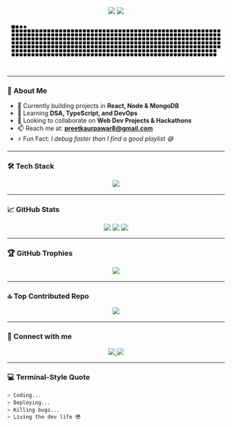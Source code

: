 <!-- Header Wave Animation -->
<div align="center" style="line-height: 1; margin-top: 0; padding-top: 0;">
  <img src="https://capsule-render.vercel.app/api?type=blur&height=300&color=b63868&text=Hey!%20I'm%20Manpreet%20Kaur%20👋&fontColor=F5FFFA&fontSize=40&fontAlign=50&rotate=0&animation=twinkling" style="margin-top: -10px; padding-top: 0;" />
  <img src="https://readme-typing-svg.herokuapp.com?font=Fira+Code&size=24&pause=1000&color=F70056&center=true&vCenter=true&multiline=true&width=600&height=100&lines=Full+Stack+Developer+%7C+MERN+Lover;Code.+Debug.+Deploy.;Let's+Build+Something+Awesome+Together!"  style="margin-top: 0; padding-top: 0;"/>
</div>

<!-- Code Terminal Style Animation -->

<p align="center">
  <img src="https://github.com/kaurpreetman/kaurpreetman/blob/main/grid-snake.svg" alt="snake animation"/>
</p>

---

### 🌟 About Me

- 🔭 Currently building projects in **React, Node & MongoDB**
- 🌱 Learning **DSA, TypeScript, and DevOps**
- 👯 Looking to collaborate on **Web Dev Projects & Hackathons**
- 📫 Reach me at: **preetkaurpawar8@gmail.com**
- ⚡ Fun Fact: *I debug faster than I find a good playlist 😅*

---

### 🛠️ Tech Stack

<p align="center">
  <img src="https://skillicons.dev/icons?i=html,css,js,ts,react,nodejs,express,mongodb,cpp,python,bootstrap,blender" />
</p>

---

### 📈 GitHub Stats

<p align="center">
  <img src="https://github-readme-stats.vercel.app/api?username=kaurpreetman&show_icons=true&theme=radical" />
  <img src="https://github-readme-streak-stats.herokuapp.com/?user=kaurpreetman&theme=radical" />
  <img src="https://github-readme-stats.vercel.app/api/top-langs/?username=kaurpreetman&layout=compact&theme=radical" />
</p>

---
### 🏆 GitHub Trophies
<p align="center">
<img src="https://github-profile-trophy.vercel.app/?username=kaurpreetman&theme=radical&no-frame=false&no-bg=true&margin-w=4" />
</p>


---
### 🔝 Top Contributed Repo

<p align="center">
<img src="https://github-contributor-stats.vercel.app/api?username=kaurpreetman&limit=5&theme=dark&combine_all_yearly_contributions=true" />
</p>


---
### 🔗 Connect with me

<p align="center">
  <a href="https://www.linkedin.com/in/manpreet-kaur-a0a345288/" target="_blank">
    <img src="https://img.shields.io/badge/-Manpreet%20Kaur-blue?style=for-the-badge&logo=Linkedin&logoColor=white" />
  </a>
  <a href="https://discord.gg/manpreetkaur0613" target="_blank">
    <img src="https://img.shields.io/badge/Discord-%237289DA.svg?style=for-the-badge&logo=discord&logoColor=white" />
  </a>
</p>

---

### 💻 Terminal-Style Quote

```bash
> Coding...
> Deploying...
> Killing bugs...
> Living the dev life 😎
